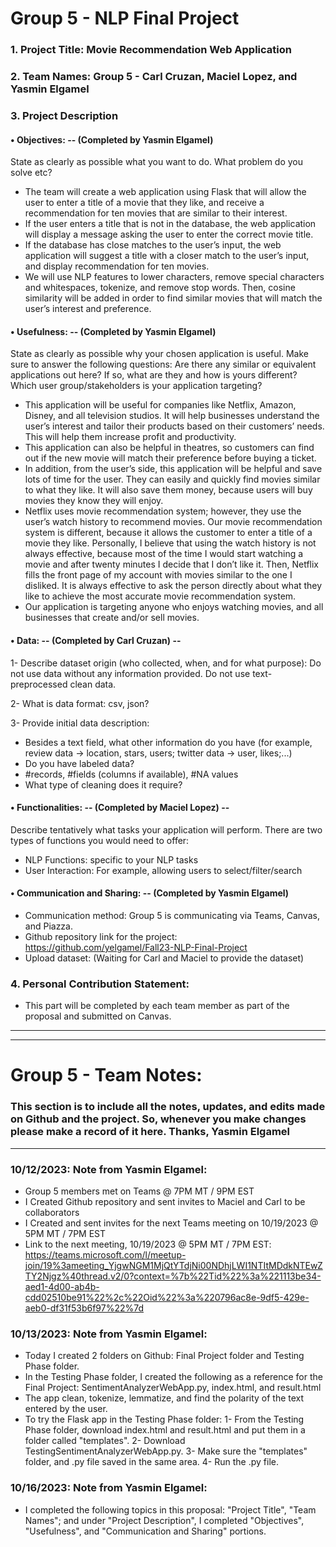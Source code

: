 # Group 5 - NLP Final Project

### 1.	Project Title: Movie Recommendation Web Application

### 2.	Team Names: Group 5 - Carl Cruzan, Maciel Lopez, and Yasmin Elgamel

### 3.	Project Description


#### •	Objectives: -- (Completed by Yasmin Elgamel)
State as clearly as possible what you want to do. What problem do you solve etc?

- The team will create a web application using Flask that will allow the user to enter a title of a movie that they like, and receive a recommendation for ten movies that are similar to their interest.
- If the user enters a title that is not in the database, the web application will display a message asking the user to enter the correct movie title.
- If the database has close matches to the user’s input, the web application will suggest a title with a closer match to the user’s input, and display recommendation for ten movies.
- We will use NLP features to lower characters, remove special characters and whitespaces, tokenize, and remove stop words. Then, cosine similarity will be added in order to find similar movies that will match the user’s interest and preference.


#### •	Usefulness: -- (Completed by Yasmin Elgamel)
State as clearly as possible why your chosen application is useful.
Make sure to answer the following questions: Are there any similar or equivalent applications out here? 
If so, what are they and how is yours different? Which user group/stakeholders is your application targeting?

- This application will be useful for companies like Netflix, Amazon, Disney, and all television studios. It will help businesses understand the user’s interest and tailor their products based on their customers’ needs. This will help them increase profit and productivity.
- This application can also be helpful in theatres, so customers can find out if the new movie will match their preference before buying a ticket.
- In addition, from the user’s side, this application will be helpful and save lots of time for the user. They can easily and quickly find movies similar to what they like. It will also save them money, because users will buy movies they know they will enjoy.
- Netflix uses movie recommendation system; however, they use the user’s watch history to recommend movies. Our movie recommendation system is different, because it allows the customer to enter a title of a movie they like. Personally, I believe that using the watch history is not always effective, because most of the time I would start watching a movie and after twenty minutes I decide that I don’t like it. Then, Netflix fills the front page of my account with movies similar to the one I disliked. It is always effective to ask the person directly about what they like to achieve the most accurate movie recommendation system.
- Our application is targeting anyone who enjoys watching movies, and all businesses that create and/or sell movies.



#### •	Data: -- (Completed by Carl Cruzan) --

1- Describe dataset origin (who collected, when, and for what purpose): Do not use data without any information provided. Do not use text-preprocessed clean data.

2- What is data format: csv, json?

3- Provide initial data description:
- Besides a text field, what other information do you have
  (for example, review data -> location, stars, users; twitter data -> user, likes;...)
- Do you have labeled data?
- #records, #fields (columns if available), #NA values
- What type of cleaning does it require?
      
#### •	Functionalities: -- (Completed by Maciel Lopez) --

Describe tentatively what tasks your application will perform. There are two types of functions you would need to offer:
- NLP Functions: specific to your NLP tasks
- User Interaction: For example, allowing users to select/filter/search 
      
      
#### •	Communication and Sharing: -- (Completed by Yasmin Elgamel)

- Communication method: Group 5 is communicating via Teams, Canvas, and Piazza.
- Github repository link for the project: https://github.com/yelgamel/Fall23-NLP-Final-Project
- Upload dataset: (Waiting for Carl and Maciel to provide the dataset)


### 4. Personal Contribution Statement: 
- This part will be completed by each team member as part of the proposal and submitted on Canvas.

--------------------------------------------------------------------------------------------------
--------------------------------------------------------------------------------------------------


# Group 5 - Team Notes:
### This section is to include all the notes, updates, and edits made on Github and the project. So, whenever you make changes please make a record of it here. Thanks, Yasmin Elgamel

----------------------------------------------------------------

### 10/12/2023: Note from Yasmin Elgamel:
- Group 5 members met on Teams @ 7PM MT / 9PM EST
- I Created Github repository and sent invites to Maciel and Carl to be collaborators
- I Created and sent invites for the next Teams meeting on 10/19/2023 @ 5PM MT / 7PM EST
- Link to the next meeting, 10/19/2023 @ 5PM MT / 7PM EST: https://teams.microsoft.com/l/meetup-join/19%3ameeting_YjgwNGM1MjQtYTdjNi00NDhjLWI1NTItMDdkNTEwZTY2Njgz%40thread.v2/0?context=%7b%22Tid%22%3a%221113be34-aed1-4d00-ab4b-cdd02510be91%22%2c%22Oid%22%3a%220796ac8e-9df5-429e-aeb0-df31f53b6f97%22%7d 

### 10/13/2023: Note from Yasmin Elgamel:
- Today I created 2 folders on Github: Final Project folder and Testing Phase folder.
- In the Testing Phase folder, I created the following as a reference for the Final Project: SentimentAnalyzerWebApp.py, index.html, and result.html
- The app clean, tokenize, lemmatize, and find the polarity of the text entered by the user.
- To try the Flask app in the Testing Phase folder:
    1- From the Testing Phase folder, download index.html and result.html and put them in a folder called "templates". 
    2- Download TestingSentimentAnalyzerWebApp.py. 
    3- Make sure the "templates" folder, and .py file saved in the same area. 
    4- Run the .py file.

### 10/16/2023: Note from Yasmin Elgamel:
- I completed the following topics in this proposal: "Project Title", "Team Names"; and under "Project Description", I completed "Objectives", "Usefulness", and "Communication and Sharing" portions.





















